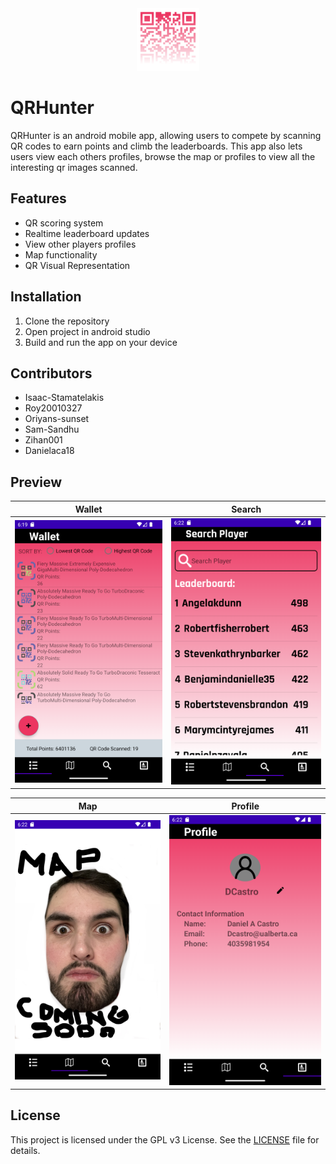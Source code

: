 <div id="header" align="center">
  <img src="https://github.com/CMPUT301W23T42/QRHunter/blob/readme/QRHunter.png" width="100"/>
</div>

# QRHunter

QRHunter is an android mobile app, allowing users to compete by scanning QR codes to earn points and climb the leaderboards. This app also lets users view each others profiles, browse the map or profiles to view all the interesting qr images scanned.

## Features
- QR scoring system
- Realtime leaderboard updates
- View other players profiles
- Map functionality
- QR Visual Representation

## Installation
1. Clone the repository
2. Open project in android studio
3. Build and run the app on your device

## Contributors
- Isaac-Stamatelakis
- Roy20010327
- Oriyans-sunset
- Sam-Sandhu
- Zihan001
- Danielaca18

## Preview
Wallet             |  Search
:-------------------------:|:-------------------------:
![](https://github.com/CMPUT301W23T42/QRHunter/blob/readme/app_previews/wallet_preview.png)  |  ![](https://github.com/CMPUT301W23T42/QRHunter/blob/readme/app_previews/search_preview.png)

Map             |  Profile
:-------------------------:|:-------------------------:
![](https://github.com/CMPUT301W23T42/QRHunter/blob/readme/app_previews/map_preview.png)  |  ![](https://github.com/CMPUT301W23T42/QRHunter/blob/readme/app_previews/profile_preview.png)

## License

This project is licensed under the GPL v3 License. See the [LICENSE](LICENSE) file for details.
